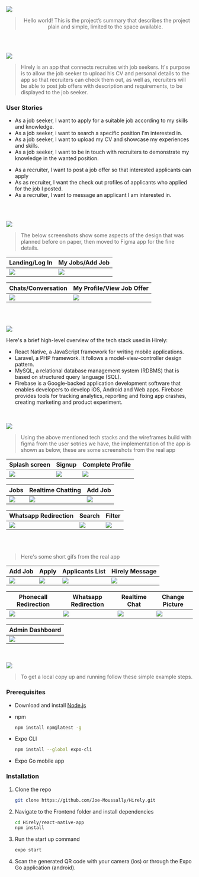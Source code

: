 <img src="./readme/title1.svg"/>

<div align="center">

> Hello world! This is the project’s summary that describes the project plain and simple, limited to the space available.  


</div>

<br><br>


<img src="./readme/title2.svg"/>

>Hirely is an app that connects recruites with job seekers. It's purpose is to allow the job seeker to upload his CV and personal details to the app so that recruiters can check them out, as well as, recruiters will be able to post job offers with description and requirements, to be displayed to the job seeker.
> 
### User Stories
- As a job seeker, I want to apply for a suitable job according to my skills and knowledge.
- As a job seeker, i want to search a specific position I'm interested in.
- As a job seeker, I want to upload my CV and showcase my experiences and skills.
- As a job seeker,  I want to be in touch with recruiters to demonstrate my knowledge in the wanted position.
>
- As a recruiter, I want to post a job offer so that interested applicants can apply
- As as recruiter, I want the check out profiles of applicants who applied for the job I posted.
- As a recruiter, I want to message an applicant I am interested in.

<br><br>

<img src="./readme/title3.svg"/>

> The below screenshots show some aspects of the design that was planned before on paper, then moved to Figma app for the fine details.


| Landing/Log In  | My Jobs/Add Job |
| -----------| -----|
| <img src="./readme/screens/landing-login.JPG"/> |<img src="./readme/screens/myjobs-addoffer.JPG"/>|

| Chats/Conversation  | My Profile/View Job Offer  |
| -----------------| -----|
|  <img src="./readme/screens/chats-conversation.JPG"/>|<img src="./readme/screens/profile-viewjob.JPG"/>  |


<br><br>

<img src="./readme/title4.svg"/>

Here's a brief high-level overview of the tech stack used in Hirely:

- React Native, a JavaScript framework for writing mobile applications.
- Laravel, a PHP framework. It follows a model-view-controller design pattern.
- MySQL, a relational database management system (RDBMS) that is based on structured query language (SQL).
- Firebase is a Google-backed application development software that enables developers to develop iOS, Android and Web apps. Firebase provides tools for tracking analytics, reporting and fixing app crashes, creating marketing and product experiment.



<br><br>
<img src="./readme/title5.svg"/>

> Using the above mentioned tech stacks and the wireframes build with figma from the user sotries we have, the implementation of the app is shown as below, these are some screenshots from the real app

| Splash screen | Signup | Complete Profile |
|----------|-----------|-----------|
|<img src="./readme/screenshots/splash.jpg"  />  | <img src="./readme/screenshots/signup.jpg"  /> |<img src="./readme/screenshots/complete profile.jpg"/>  |



| Jobs | Realtime Chatting | Add Job  |
|----------|-----------|-----------|
|<img src="./readme/screenshots/jobs.jpg"  />  | <img src="./readme/screenshots/chatting.jpg"  /> |<img src="./readme/screenshots/add.jpg"/>  |



| Whatsapp Redirection | Search | Filter  |
|----------|-----------|-----------|
|<img src="./readme/screenshots/whatsapp.jpg"  />  | <img src="./readme/screenshots/search.jpg"  /> |<img src="./readme/screenshots/filter.jpg"/>  |



<!-- | Filter by maximum rate and distance| Freelancer profile | Whatsapp redirection|
| ------------|----------|----------|
|<img src="./readme/sccreenshot12.png" /> |<img src="./readme/sccreenshot5.png" />|<img src="./readme/sccreenshot7.png" />  |  -->

<br></br>
> Here's some short gifs from the real app


| Add Job | Apply | Applicants List | Hirely Message |
| ------------|----------|-----------|-----------|
|<img src="./readme/gifs/add_job.gif" />|<img src="./readme/gifs/apply.gif"  />  |<img src="./readme/gifs/applicants_list.gif"/>  |<img src="./readme/gifs/hirely_message.gif"/>  |



| Phonecall Redirection | Whatsapp Redirection | Realtime Chat | Change Picture |
| ------------|----------|-----------|-----------|
|<img src="./readme/gifs/phonecall_redirection.gif" />|<img src="./readme/gifs/whatsapp_redirection.gif"  />  |<img src="./readme/gifs/realtime_chat.gif"/>  |<img src="./readme/gifs/change_picture.gif"/>  |



| Admin Dashboard |
|----------|
|<img src="./readme/admin/admin.gif" />  |

<!-- |Search |Filter |Filter |Add work profile |
|-----------|-----------|-----------|-----------|
|<img src="./readme/chrome-capture4.gif"/>  |<img src="./readme/chrome-capture5.gif"/>  |<img src="./readme/chrome-capture6.gif"/>  |<img src="./readme/chrome-capture7.gif"/>  | -->

<br><br>
<img src="./readme/title6.svg"/>


>To get a local copy up and running follow these simple example steps.

### Prerequisites

* Download and install [Node.js](https://nodejs.org/en/)

* npm
  ```sh
  npm install npm@latest -g
  ```
* Expo CLI
  ```sh
  npm install --global expo-cli
  ```
* Expo Go mobile app
 

### Installation

1. Clone the repo
   ```sh
   git clone https://github.com/Joe-Moussally/Hirely.git
2. Navigate to the Frontend folder and install dependencies
   ```sh
   cd Hirely/react-native-app
   npm install
   ```
3. Run the start up command
   ```sh
   expo start
   ```
4. Scan the generated QR code with your camera (ios) or through the Expo Go application (android).

<!-- This is an example of how to list things you need to use the software and how to install them.
* npm
  ```sh
  npm install npm@latest -g
  ```

### Installation

_Below is an example of how you can instruct your audience on installing and setting up your app. This template doesn't rely on any external dependencies or services._

1. Get a free API Key at [https://example.com](https://example.com)
2. Clone the repo
   ```sh
   git clone https://github.com/your_username_/Project-Name.git
   ```
3. Install NPM packages
   ```sh
   npm install
   ```
4. Enter your API in `config.js`
   ```js
   const API_KEY = 'ENTER YOUR API';
   ```
 -->